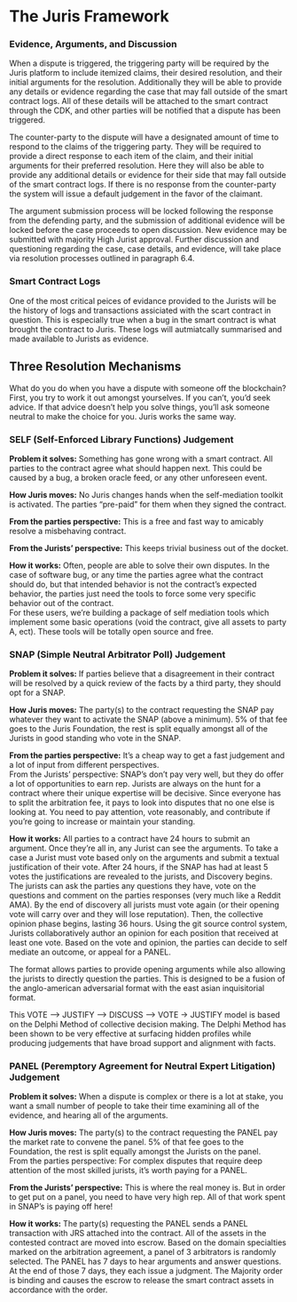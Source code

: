 # The Juris Framework

### Evidence, Arguments, and Discussion

When a dispute is triggered, the triggering party will be required by the Juris platform to include itemized claims, their desired resolution, and their initial arguments for the resolution. Additionally they will be able to provide any details or evidence regarding the case that may fall outside of the smart contract logs. All of these details will be attached to the smart contract through the CDK, and other parties will be notified that a dispute has been triggered.

The counter-party to the dispute will have a designated amount of time to respond to the claims of the triggering party. They will be required to provide a direct response to each item of the claim, and their initial arguments for their preferred resolution. Here they will also be able to provide any additional details or evidence for their side that may fall outside of the smart contract logs. If there is no response from the counter-party the system will issue a default judgement in the favor of the claimant.

The argument submission process will be locked following the response from the defending party, and the submission of additional evidence will be locked before the case proceeds to open discussion. New evidence may be submitted with majority High Jurist approval. Further discussion and questioning regarding the case, case details, and evidence, will take place via resolution processes outlined in paragraph 6.4.

### Smart Contract Logs

One of the most critical peices of evidance provided to the Jurists will be the history of logs and transactions assiciated with the scart contract in question. This is especially true when a bug in the smart contract is what brought the contract to Juris. These logs will autmiatcally summarised and made available to Jurists as evidence.

## Three Resolution Mechanisms

What do you do when you have a dispute with someone off the blockchain? First, you try to work it out amongst yourselves. If you can’t, you’d seek advice. If that advice doesn’t help you solve things, you’ll ask someone neutral to make the choice for you. Juris works the same way.

### SELF \(Self-Enforced Library Functions\) Judgement

**Problem it solves:** Something has gone wrong with a smart contract. All parties to the contract agree what should happen next. This could be caused by a bug, a broken oracle feed, or any other unforeseen event.

  
**How Juris moves:** No Juris changes hands when the self-mediation toolkit is activated. The parties “pre-paid” for them when they signed the contract.

  
**From the parties perspective:** This is a free and fast way to amicably resolve a misbehaving contract.

  
**From the Jurists’ perspective:** This keeps trivial business out of the docket.


**How it works:** Often, people are able to solve their own disputes. In the case of software bug, or any time the parties agree what the contract should do, but that intended behavior is not the contract’s expected behavior, the parties just need the tools to force some very specific behavior out of the contract.  
For these users, we’re building a package of self mediation tools which implement some basic operations \(void the contract, give all assets to party A, ect\). These tools will be totally open source and free.


### SNAP \(Simple Neutral Arbitrator Poll\) Judgement

**Problem it solves:** If parties believe that a disagreement in their contract will be resolved by a quick review of the facts by a third party, they should opt for a SNAP.

  
**How Juris moves:** The party\(s\) to the contract requesting the SNAP pay whatever they want to activate the SNAP \(above a minimum\). 5% of that fee goes to the Juris Foundation, the rest is split equally amongst all of the Jurists in good standing who vote in the SNAP.

  
**From the parties perspective:** It’s a cheap way to get a fast judgement and a lot of input from different perspectives.  
From the Jurists’ perspective: SNAP’s don’t pay very well, but they do offer a lot of opportunities to earn rep. Jurists are always on the hunt for a contract where their unique expertise will be decisive. Since everyone has to split the arbitration fee, it pays to look into disputes that no one else is looking at. You need to pay attention, vote reasonably, and contribute if you’re going to increase or maintain your standing.

  
**How it works:** All parties to a contract have 24 hours to submit an argument. Once they’re all in, any Jurist can see the arguments. To take a case a Jurist must vote based only on the arguments and submit a textual justification of their vote. After 24 hours, if the SNAP has had at least 5 votes the justifications are revealed to the jurists, and Discovery begins. The jurists can ask the parties any questions they have, vote on the questions and comment on the parties responses \(very much like a Reddit AMA\). By the end of discovery all jurists must vote again \(or their opening vote will carry over and they will lose reputation\). Then, the collective opinion phase begins, lasting 36 hours. Using the git source control system, Jurists collaboratively author an opinion for each position that received at least one vote. Based on the vote and opinion, the parties can decide to self mediate an outcome, or appeal for a PANEL.

  
The format allows parties to provide opening arguments while also allowing the jurists to directly question the parties. This is designed to be a fusion of the anglo-american adversarial format with the east asian inquisitorial format.

This VOTE --&gt; JUSTIFY --&gt; DISCUSS --&gt; VOTE → JUSTIFY model is based on the Delphi Method of collective decision making. The Delphi Method has been shown to be very effective at surfacing hidden profiles while producing judgements that have broad support and alignment with facts.

### PANEL \(Peremptory Agreement for Neutral Expert Litigation\) Judgement

**Problem it solves:** When a dispute is complex or there is a lot at stake, you want a small number of people to take their time examining all of the evidence, and hearing all of the arguments.

  
**How Juris moves:** The party\(s\) to the contract requesting the PANEL pay the market rate to convene the panel. 5% of that fee goes to the Foundation,  the rest is split equally amongst the Jurists on the panel.  
From the parties perspective: For complex disputes that require deep attention of the most skilled jurists, it’s worth paying for a PANEL.

  
**From the Jurists’ perspective:** This is where the real money is. But in order to get put on a panel, you need to have very high rep. All of that work spent in SNAP’s is paying off here!

  
**How it works:** The party\(s\) requesting the PANEL sends a PANEL transaction with JRS attached into the contract. All of the assets in the contested contract are moved into escrow. Based on the domain specialties marked on the arbitration agreement, a panel of 3 arbitrators is randomly selected. The PANEL has 7 days to hear arguments and answer questions. At the end of those 7 days, they each issue a judgment. The Majority order is binding and causes the escrow to release the smart contract assets in accordance with the order.
